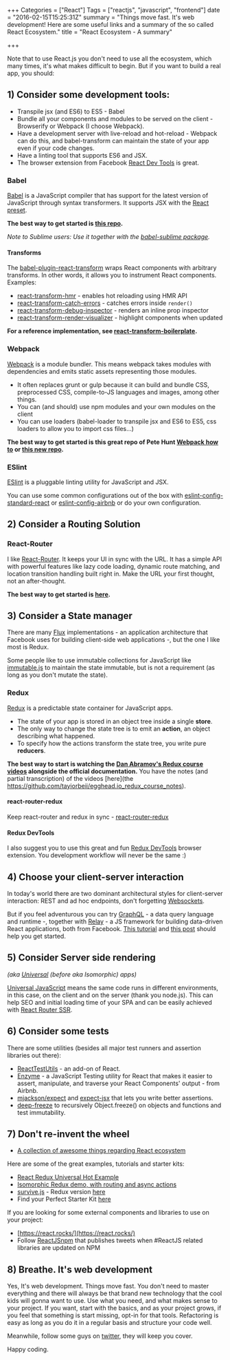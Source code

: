 +++
Categories = ["React"]
Tags = ["reactjs", "javascript", "frontend"]
date = "2016-02-15T15:25:31Z"
summary = "Things move fast. It's web development! Here are some useful links and a summary of the so called React Ecosystem."
title = "React Ecosystem - A summary"

+++

Note that to use React.js you don't need to use all the ecosystem, which many times, it's what makes difficult to begin. But if you want to build a real app, you should:

## 1) Consider some development tools:
  - Transpile jsx (and ES6) to ES5 - Babel
  - Bundle all your components and modules to be served on the client - Browserify or Webpack (I choose Webpack).
  - Have a development server with live-reload and hot-reload - Webpack can do this, and babel-transform can maintain the state of your app even if your code changes.
  - Have a linting tool that supports ES6 and JSX.
  - The browser extension from Facebook [React Dev Tools](https://github.com/facebook/react-devtools) is great.

### Babel

[Babel](https://babeljs.io/) is a JavaScript compiler that has support for the latest version of JavaScript through syntax transformers. It supports JSX with the [React preset](http://babeljs.io/docs/plugins/preset-react/).

**The best way to get started is [this repo](https://github.com/thejameskyle/babel-handbook/blob/master/translations/en/user-handbook.md).**

*Note to Sublime users: Use it together with the [babel-sublime package](https://github.com/babel/babel-sublime).*

#### Transforms

The [babel-plugin-react-transform](https://github.com/gaearon/babel-plugin-react-transform) wraps React components with arbitrary transforms. In other words, it allows you to instrument React components. Examples:

* [react-transform-hmr](https://github.com/gaearon/react-transform-hmr) - enables hot reloading using HMR API
* [react-transform-catch-errors](https://github.com/gaearon/react-transform-catch-errors) - catches errors inside `render()`
* [react-transform-debug-inspector](https://github.com/alexkuz/react-transform-debug-inspector) - renders an inline prop inspector
* [react-transform-render-visualizer](https://github.com/spredfast/react-transform-render-visualizer) - highlight components when updated

**For a reference implementation, see [react-transform-boilerplate](https://github.com/gaearon/react-transform-boilerplate).**


### Webpack

[Webpack](https://webpack.github.io/) is a module bundler. This means webpack takes modules with dependencies and emits static assets representing those modules.

* It often replaces grunt or gulp because it can build and bundle CSS, preprocessed CSS, compile-to-JS languages and images, among other things.
* You can (and should) use npm modules and your own modules on the client   
* You can use loaders (babel-loader to transpile jsx and ES6 to ES5, css loaders to allow you to import css files...)

**The best way to get started is this great repo of Pete Hunt [Webpack how to](https://github.com/petehunt/webpack-howto) or [this new repo](https://github.com/AriaFallah/WebpackTutorial).**


### ESlint

[ESlint](http://eslint.org/) is a pluggable linting utility for JavaScript and JSX.

You can use some common configurations out of the box with [eslint-config-standard-react](https://github.com/feross/eslint-config-standard-react) or [eslint-config-airbnb](https://github.com/airbnb/javascript/tree/master/packages/eslint-config-airbnb) or do your own configuration.


## 2) Consider a Routing Solution

### React-Router

I like [React-Router](https://github.com/reactjs/react-router). It keeps your UI in sync with the URL. It has a simple API with powerful features like lazy code loading, dynamic route matching, and location transition handling built right in. Make the URL your first thought, not an after-thought.

**The best way to get started is [here](https://github.com/reactjs/react-router-tutorial).**

## 3) Consider a State manager

There are many [Flux](https://facebook.github.io/flux/) implementations - an application architecture that Facebook uses for building client-side web applications -, but the one I like most is Redux.

Some people like to use immutable collections for JavaScript like [immutable.js](https://facebook.github.io/immutable-js/) to maintain the state immutable, but is not a requirement (as long as you don't mutate the state).

### Redux

[Redux](http://redux.js.org/) is a predictable state container for JavaScript apps.

* The state of your app is stored in an object tree inside a single **store**.  
* The only way to change the state tree is to emit an **action**, an object describing what happened.  
* To specify how the actions transform the state tree, you write pure **reducers**.

**The best way to start is watching the [Dan Abramov's Redux course videos](https://egghead.io/series/getting-started-with-redux) alongside the official documentation.** You have the notes (and partial transcription) of the videos [here](the https://github.com/tayiorbeii/egghead.io_redux_course_notes).

#### react-router-redux
Keep react-router and redux in sync - [react-router-redux](https://github.com/reactjs/react-router-redux)

#### Redux DevTools
I also suggest you to use this great and fun [Redux DevTools](https://github.com/zalmoxisus/redux-devtools-extension) browser extension. You development workflow will never be the same :)

## 4) Choose your client-server interaction

In today's world there are two dominant architectural styles for client-server interaction: REST and ad hoc endpoints, don't forgetting [Websockets](https://developer.mozilla.org/en-US/docs/Web/API/WebSockets_API).

But if you feel adventurous you can try [GraphQL](http://graphql.org/) - a data query language and runtime -, together with [Relay](https://facebook.github.io/relay/) - a JS framework for building data-driven React applications, both from Facebook.
[This tutorial](https://learngraphql.com/) and [this post](https://medium.com/@clayallsopp/relay-101-building-a-hacker-news-client-bb8b2bdc76e6#.n1zz7ywyb) should help you get started. 

## 5) Consider Server side rendering

*(aka [Universal](https://medium.com/@mjackson/universal-javascript-4761051b7ae9#.oz38cs3kj) (before aka Isomorphic) apps)*

[Universal JavaScript](http://nerds.airbnb.com/isomorphic-javascript-future-web-apps/) means the same code runs in different environments, in this case, on the client and on the server (thank you node.js). This can help SEO and initial loading time of your SPA and can be easily achieved with [React Router SSR](https://github.com/reactjs/react-router/blob/latest/docs/guides/ServerRendering.md).

## 6) Consider some tests

There are some utilities (besides all major test runners and assertion libraries out there):

- [ReactTestUtils](https://facebook.github.io/react/docs/test-utils.html) - an add-on of React.
- [Enzyme](https://github.com/airbnb/enzyme) - a JavaScript Testing utility for React that makes it easier to assert, manipulate, and traverse your React Components' output - from Airbnb.
- [mjackson/expect](https://github.com/mjackson/expect) and [expect-jsx](https://github.com/algolia/expect-jsx) that lets you write better assertions.
- [deep-freeze](https://github.com/substack/deep-freeze) to recursively Object.freeze() on objects and functions and test immutability.


## 7) Don't re-invent the wheel

- [A collection of awesome things regarding React ecosystem](https://github.com/enaqx/awesome-react)

Here are some of the great examples, tutorials and starter kits:

- [React Redux Universal Hot Example](https://github.com/erikras/react-redux-universal-hot-example)
- [Isomorphic Redux demo, with routing and async actions](https://github.com/bananaoomarang/isomorphic-redux)
- [survive.js](http://survivejs.com/webpack_react/introduction/) - Redux version [here](https://github.com/survivejs/redux-demo)
- Find your Perfect Starter Kit [here](http://andrewhfarmer.com/starter-project/)

If you are looking for some external components and libraries to use on your project:

- [https://react.rocks/](https://react.rocks/)
- Follow [ReactJSnpm](https://twitter.com/ReactJSnpm) that publishes tweets when #ReactJS related libraries are updated on NPM

## 8) Breathe. It's web development

Yes, It's web development. Things move fast. You don't need to master everything and there will always be that brand new technology that the cool kids will gonna want to use.
Use what you need, and what makes sense to your project. If you want, start with the basics, and as your project grows, if you feel that something is start missing, opt-in for that tools. Refactoring is easy as long as you do it in a regular basis and structure your code well.

Meanwhile, follow some guys on [twitter](https://medium.com/@dan_abramov/my-react-list-862227952a8c#.3jb93sb9d), they will keep you cover.

Happy coding.

